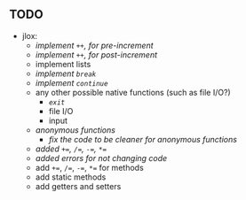 ## TODO

- jlox:
    - *implement `++`, for pre-increment*
    - *implement `++`, for post-increment*
    - implement lists
    - *implement `break`*
    - *implement `continue`*
    - any other possible native functions (such as file I/O?)
        - *`exit`*
        - file I/O
        - input
    - *anonymous functions*
        - *fix the code to be cleaner for anonymous functions*
    - *added `+=`, `/=`, `-=`, `*=`*
    - *added errors for not changing code*
    - add `+=`, `/=`, `-=`, `*=` for methods
    - add static methods
    - add getters and setters
